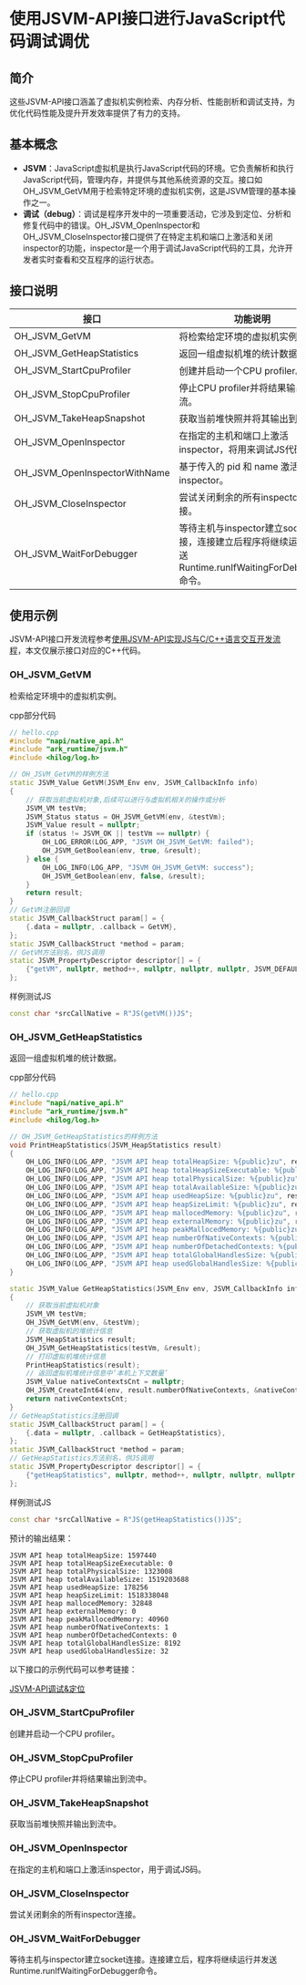 # 使用JSVM-API接口进行JavaScript代码调试调优

## 简介

这些JSVM-API接口涵盖了虚拟机实例检索、内存分析、性能剖析和调试支持，为优化代码性能及提升开发效率提供了有力的支持。

## 基本概念

- **JSVM**：JavaScript虚拟机是执行JavaScript代码的环境。它负责解析和执行JavaScript代码，管理内存，并提供与其他系统资源的交互。接口如OH_JSVM_GetVM用于检索特定环境的虚拟机实例，这是JSVM管理的基本操作之一。
- **调试（debug）**：调试是程序开发中的一项重要活动，它涉及到定位、分析和修复代码中的错误。OH_JSVM_OpenInspector和OH_JSVM_CloseInspector接口提供了在特定主机和端口上激活和关闭inspector的功能，inspector是一个用于调试JavaScript代码的工具，允许开发者实时查看和交互程序的运行状态。

## 接口说明

| 接口                       | 功能说明                       |
|----------------------------|--------------------------------|
| OH_JSVM_GetVM              |  将检索给定环境的虚拟机实例。 |
| OH_JSVM_GetHeapStatistics  |  返回一组虚拟机堆的统计数据。 |
| OH_JSVM_StartCpuProfiler   |  创建并启动一个CPU profiler。 |
| OH_JSVM_StopCpuProfiler    |  停止CPU profiler并将结果输出到流。 |
| OH_JSVM_TakeHeapSnapshot   |  获取当前堆快照并将其输出到流。 |
| OH_JSVM_OpenInspector      |  在指定的主机和端口上激活inspector，将用来调试JS代码。 |
| OH_JSVM_OpenInspectorWithName | 基于传入的 pid 和 name 激活 inspector。 |
| OH_JSVM_CloseInspector     |  尝试关闭剩余的所有inspector连接。 |
| OH_JSVM_WaitForDebugger    |  等待主机与inspector建立socket连接，连接建立后程序将继续运行。发送Runtime.runIfWaitingForDebugger命令。 |

## 使用示例

JSVM-API接口开发流程参考[使用JSVM-API实现JS与C/C++语言交互开发流程](use-jsvm-process.md)，本文仅展示接口对应的C++代码。

### OH_JSVM_GetVM

检索给定环境中的虚拟机实例。

cpp部分代码

```cpp
// hello.cpp
#include "napi/native_api.h"
#include "ark_runtime/jsvm.h"
#include <hilog/log.h>

// OH_JSVM_GetVM的样例方法
static JSVM_Value GetVM(JSVM_Env env, JSVM_CallbackInfo info)
{
    // 获取当前虚拟机对象,后续可以进行与虚拟机相关的操作或分析
    JSVM_VM testVm;
    JSVM_Status status = OH_JSVM_GetVM(env, &testVm);
    JSVM_Value result = nullptr;
    if (status != JSVM_OK || testVm == nullptr) {
        OH_LOG_ERROR(LOG_APP, "JSVM OH_JSVM_GetVM: failed");
        OH_JSVM_GetBoolean(env, true, &result);
    } else {
        OH_LOG_INFO(LOG_APP, "JSVM OH_JSVM_GetVM: success");
        OH_JSVM_GetBoolean(env, false, &result);
    }
    return result;
}
// GetVM注册回调
static JSVM_CallbackStruct param[] = {
    {.data = nullptr, .callback = GetVM},
};
static JSVM_CallbackStruct *method = param;
// GetVM方法别名，供JS调用
static JSVM_PropertyDescriptor descriptor[] = {
    {"getVM", nullptr, method++, nullptr, nullptr, nullptr, JSVM_DEFAULT},
};
```

样例测试JS

```c++
const char *srcCallNative = R"JS(getVM())JS";
```

### OH_JSVM_GetHeapStatistics

返回一组虚拟机堆的统计数据。

cpp部分代码

```cpp
// hello.cpp
#include "napi/native_api.h"
#include "ark_runtime/jsvm.h"
#include <hilog/log.h>

// OH_JSVM_GetHeapStatistics的样例方法
void PrintHeapStatistics(JSVM_HeapStatistics result)
{
    OH_LOG_INFO(LOG_APP, "JSVM API heap totalHeapSize: %{public}zu", result.totalHeapSize);
    OH_LOG_INFO(LOG_APP, "JSVM API heap totalHeapSizeExecutable: %{public}zu", result.totalHeapSizeExecutable);
    OH_LOG_INFO(LOG_APP, "JSVM API heap totalPhysicalSize: %{public}zu", result.totalPhysicalSize);
    OH_LOG_INFO(LOG_APP, "JSVM API heap totalAvailableSize: %{public}zu", result.totalAvailableSize);
    OH_LOG_INFO(LOG_APP, "JSVM API heap usedHeapSize: %{public}zu", result.usedHeapSize);
    OH_LOG_INFO(LOG_APP, "JSVM API heap heapSizeLimit: %{public}zu", result.heapSizeLimit);
    OH_LOG_INFO(LOG_APP, "JSVM API heap mallocedMemory: %{public}zu", result.mallocedMemory);
    OH_LOG_INFO(LOG_APP, "JSVM API heap externalMemory: %{public}zu", result.externalMemory);
    OH_LOG_INFO(LOG_APP, "JSVM API heap peakMallocedMemory: %{public}zu", result.peakMallocedMemory);
    OH_LOG_INFO(LOG_APP, "JSVM API heap numberOfNativeContexts: %{public}zu", result.numberOfNativeContexts);
    OH_LOG_INFO(LOG_APP, "JSVM API heap numberOfDetachedContexts: %{public}zu", result.numberOfDetachedContexts);
    OH_LOG_INFO(LOG_APP, "JSVM API heap totalGlobalHandlesSize: %{public}zu", result.totalGlobalHandlesSize);
    OH_LOG_INFO(LOG_APP, "JSVM API heap usedGlobalHandlesSize: %{public}zu", result.usedGlobalHandlesSize);
}

static JSVM_Value GetHeapStatistics(JSVM_Env env, JSVM_CallbackInfo info)
{
    // 获取当前虚拟机对象
    JSVM_VM testVm;
    OH_JSVM_GetVM(env, &testVm);
    // 获取虚拟机的堆统计信息
    JSVM_HeapStatistics result;
    OH_JSVM_GetHeapStatistics(testVm, &result);
    // 打印虚拟机堆统计信息
    PrintHeapStatistics(result);
    // 返回虚拟机堆统计信息中‘本机上下文数量’
    JSVM_Value nativeContextsCnt = nullptr;
    OH_JSVM_CreateInt64(env, result.numberOfNativeContexts, &nativeContextsCnt);
    return nativeContextsCnt;
}
// GetHeapStatistics注册回调
static JSVM_CallbackStruct param[] = {
    {.data = nullptr, .callback = GetHeapStatistics},
};
static JSVM_CallbackStruct *method = param;
// GetHeapStatistics方法别名，供JS调用
static JSVM_PropertyDescriptor descriptor[] = {
    {"getHeapStatistics", nullptr, method++, nullptr, nullptr, nullptr, JSVM_DEFAULT},
};
```

样例测试JS

```c++
const char *srcCallNative = R"JS(getHeapStatistics())JS";
```
预计的输出结果：
```
JSVM API heap totalHeapSize: 1597440
JSVM API heap totalHeapSizeExecutable: 0
JSVM API heap totalPhysicalSize: 1323008
JSVM API heap totalAvailableSize: 1519203688
JSVM API heap usedHeapSize: 178256
JSVM API heap heapSizeLimit: 1518338048
JSVM API heap mallocedMemory: 32848
JSVM API heap externalMemory: 0
JSVM API heap peakMallocedMemory: 40960
JSVM API heap numberOfNativeContexts: 1
JSVM API heap numberOfDetachedContexts: 0
JSVM API heap totalGlobalHandlesSize: 8192
JSVM API heap usedGlobalHandlesSize: 32
```

以下接口的示例代码可以参考链接：

[JSVM-API调试&定位](./jsvm-debugger-cpuprofiler-heapsnapshot.md)

### OH_JSVM_StartCpuProfiler

创建并启动一个CPU profiler。

### OH_JSVM_StopCpuProfiler

停止CPU profiler并将结果输出到流中。

### OH_JSVM_TakeHeapSnapshot

获取当前堆快照并输出到流中。

### OH_JSVM_OpenInspector

在指定的主机和端口上激活inspector，用于调试JS码。

### OH_JSVM_CloseInspector

尝试关闭剩余的所有inspector连接。

### OH_JSVM_WaitForDebugger

等待主机与inspector建立socket连接。连接建立后，程序将继续运行并发送Runtime.runIfWaitingForDebugger命令。
